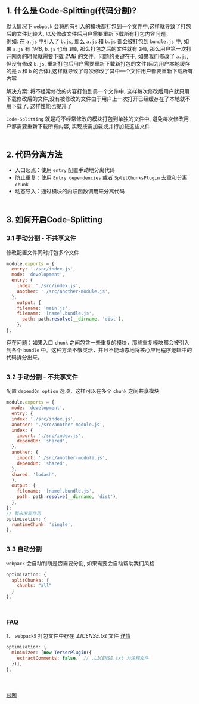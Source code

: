 ## 1. 什么是 Code-Splitting(代码分割)?
默认情况下 `webpack` 会将所有引入的模块都打包到一个文件中,这样就导致了打包后的文件比较大, 以及修改文件后用户需要重新下载所有打包内容问题。<br>
例如: 在 `a.js` 中引入了 `b.js`, 那么 `a.js` 和 `b.js` 都会被打包到 `bundle.js` 中, 如果 `a.js` 有 *1MB*, `b.js` 也有 `1MB`, 那么打包之后的文件就有 `2MB`, 那么用户第一次打开网页的时候就需要下载 *2MB* 的文件。问题的关键在于, 如果我们修改了 `a.js`, 但没有修改 `b.js`, 重新打包后用户需要重新下载新打包的文件(因为用户本地缓存的是 `a` 和 `b` 的合体),这样就导致了每次修改了其中一个文件用户都要重新下载所有内容<br>

解决方案: 将不经常修改的内容打包到另一个文件中, 这样每次修改后用户就只用下载修改后的文件,没有被修改的文件由于用户上一次打开已经缓存在了本地就不用下载了, 这样性能也提升了<br>

`Code-Splitting` 就是将不经常修改的模块打包到单独的文件中, 避免每次修改用户都需要重新下载所有内容, 实现按需加载或并行加载这些文件
<div style="margin-bottom: 50px;"></div>

## 2. 代码分离方法
- 入口起点：使用 `entry` 配置手动地分离代码
- 防止重复：使用 `Entry dependencies` 或者 `SplitChunksPlugin` 去重和分离 `chunk`
- 动态导入：通过模块的内联函数调用来分离代码
<div style="margin-bottom: 50px;"></div>


## 3. 如何开启Code-Splitting
### 3.1 手动分割 - 不共享文件
修改配置文件同时打包多个文件
```js
module.exports = {
  entry: './src/index.js',
  mode: 'development',
  entry: {
    index: './src/index.js',
    another: './src/another-module.js',
  },
    output: {
    filename: 'main.js',
    filename: '[name].bundle.js',
      path: path.resolve(__dirname, 'dist'),
    },
};
```
存在问题：如果入口 `chunk` 之间包含一些重复的模块，那些重复模块都会被引入到各个 `bundle` 中。这种方法不够灵活，并且不能动态地将核心应用程序逻辑中的代码拆分出来。
<div style="margin-bottom: 30px;"></div>

### 3.2 手动分割 - 不共享文件
配置 `dependOn option` 选项，这样可以在多个 `chunk` 之间共享模块
```js
module.exports = {
  mode: 'development',
  entry: {
  index: './src/index.js',
  another: './src/another-module.js',
  index: {
    import: './src/index.js',
    dependOn: 'shared',
  },
  another: {
    import: './src/another-module.js',
    dependOn: 'shared',
  },
  shared: 'lodash',
  },
  output: {
    filename: '[name].bundle.js',
    path: path.resolve(__dirname, 'dist'),
  },
};
// 暂未发现作用
optimization: {
  runtimeChunk: 'single',
},
```
<div style="margin-bottom: 30px;"></div>

### 3.3 自动分割
`webpack` 会自动判断是否需要分割, 如果需要会自动帮助我们风格
```js
optimization: {
  splitChunks: {
    chunks: "all"
  }
},
```
<div style="margin-bottom: 50px;"></div>

### FAQ
1、 `webpack5` 打包文件中存在 *.LICENSE.txt* 文件
[详情](https://stackoverflow.com/questions/64818489/webpack-omit-creation-of-license-txt-files)
```js
optimization: {
  minimizer: [new TerserPlugin({
    extractComments: false,  // .LICENSE.txt 为注释文件
  })],
},
```
<div style="margin-bottom: 50px;"></div>


[官网](https://webpack.docschina.org/guides/code-splitting/)